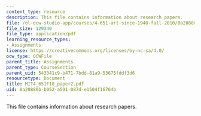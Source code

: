 ```yaml
---
content_type: resource
description: This file contains information about research papers.
file: /ol-ocw-studio-app/courses/4-651-art-since-1940-fall-2010/8a20880bb052a591087de1504f16764b_MIT4_651F10_paper2.pdf
file_size: 129340
file_type: application/pdf
learning_resource_types:
- Assignments
license: https://creativecommons.org/licenses/by-nc-sa/4.0/
ocw_type: OCWFile
parent_title: Assignments
parent_type: CourseSection
parent_uid: 543341c9-b471-7bdd-81a9-53675fddf3d6
resourcetype: Document
title: MIT4_651F10_paper2.pdf
uid: 8a20880b-b052-a591-087d-e1504f16764b
---
```

This file contains information about research papers.